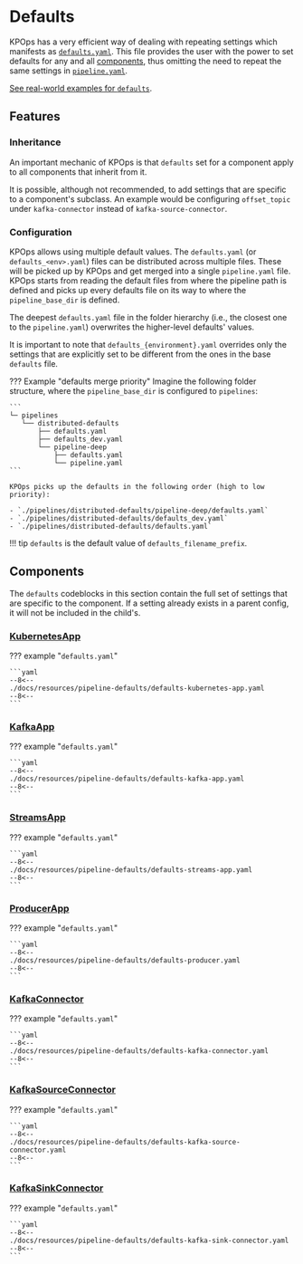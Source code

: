 # Defaults

KPOps has a very efficient way of dealing with repeating settings which manifests as [`defaults.yaml`](../../../resources/pipeline-defaults/defaults). This file provides the user with the power to set defaults for any and all [components](./components/overview.md), thus omitting the need to repeat the same settings in [`pipeline.yaml`](../../../resources/pipeline-components/pipeline).

[See real-world examples for `defaults`](../../../resources/examples/defaults).

## Features

### Inheritance

An important mechanic of KPOps is that `defaults` set for a component apply to all components that inherit from it.

It is possible, although not recommended, to add settings that are specific to a component's subclass. An example would be configuring `offset_topic` under `kafka-connector` instead of `kafka-source-connector`.

### Configuration

KPOps allows using multiple default values. The `defaults.yaml` (or `defaults_<env>.yaml`) files can be distributed across multiple files. These will be picked up by KPOps and get merged into a single `pipeline.yaml` file.
KPOps starts from reading the default files from where the pipeline path is defined and picks up every defaults file on its way to where the `pipeline_base_dir` is defined.

The deepest `defaults.yaml` file in the folder hierarchy (i.e., the closest one to the `pipeline.yaml`) overwrites the higher-level defaults' values.

It is important to note that `defaults_{environment}.yaml` overrides only the settings that are explicitly set to be different from the ones in the base `defaults` file.

<!-- dprint-ignore-start -->

??? Example "defaults merge priority"
    Imagine the following folder structure, where the `pipeline_base_dir` is configured to `pipelines`:

    ```
    └─ pipelines
       └── distributed-defaults
           ├── defaults.yaml
           ├── defaults_dev.yaml
           └── pipeline-deep
               ├── defaults.yaml
               └── pipeline.yaml
    ```

    KPOps picks up the defaults in the following order (high to low priority):

    - `./pipelines/distributed-defaults/pipeline-deep/defaults.yaml`
    - `./pipelines/distributed-defaults/defaults_dev.yaml`
    - `./pipelines/distributed-defaults/defaults.yaml`

<!-- dprint-ignore-end -->

<!-- dprint-ignore-start -->

!!! tip
    `defaults` is the default value of `defaults_filename_prefix`.

<!-- dprint-ignore-end -->

## Components

<!-- When possible, automatically generate a list of all component-specific settings under each component. -->

The `defaults` codeblocks in this section contain the full set of settings that are specific to the component. If a setting already exists in a parent config, it will not be included in the child's.

### [KubernetesApp](./components/kubernetes-app.md)

<!-- dprint-ignore-start -->

??? example "`defaults.yaml`"

    ```yaml
    --8<--
    ./docs/resources/pipeline-defaults/defaults-kubernetes-app.yaml
    --8<--
    ```

<!-- dprint-ignore-end -->

### [KafkaApp](./components/kafka-app.md)

<!-- dprint-ignore-start -->

??? example "`defaults.yaml`"

    ```yaml
    --8<--
    ./docs/resources/pipeline-defaults/defaults-kafka-app.yaml
    --8<--
    ```

<!-- dprint-ignore-end -->

### [StreamsApp](./components/streams-app.md)

<!-- dprint-ignore-start -->

??? example "`defaults.yaml`"

    ```yaml
    --8<--
    ./docs/resources/pipeline-defaults/defaults-streams-app.yaml
    --8<--
    ```

<!-- dprint-ignore-end -->

### [ProducerApp](./components/producer-app.md)

<!-- dprint-ignore-start -->

??? example "`defaults.yaml`"

    ```yaml
    --8<--
    ./docs/resources/pipeline-defaults/defaults-producer.yaml
    --8<--
    ```

<!-- dprint-ignore-end -->

### [KafkaConnector](./components/kafka-connector.md)

<!-- dprint-ignore-start -->

??? example "`defaults.yaml`"

    ```yaml
    --8<--
    ./docs/resources/pipeline-defaults/defaults-kafka-connector.yaml
    --8<--
    ```

<!-- dprint-ignore-end -->

### [KafkaSourceConnector](./components/kafka-source-connector.md)

<!-- dprint-ignore-start -->

??? example "`defaults.yaml`"

    ```yaml
    --8<--
    ./docs/resources/pipeline-defaults/defaults-kafka-source-connector.yaml
    --8<--
    ```

<!-- dprint-ignore-end -->

### [KafkaSinkConnector](./components/kafka-sink-connector.md)

<!-- dprint-ignore-start -->

??? example "`defaults.yaml`"

    ```yaml
    --8<--
    ./docs/resources/pipeline-defaults/defaults-kafka-sink-connector.yaml
    --8<--
    ```

<!-- dprint-ignore-end -->
